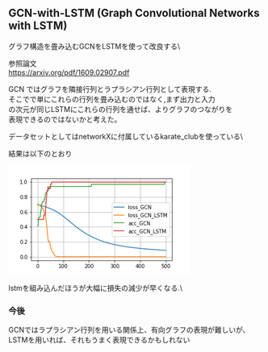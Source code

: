 ## GCN-with-LSTM (Graph Convolutional Networks with LSTM)
グラフ構造を畳み込むGCNをLSTMを使って改良する\

参照論文\
https://arxiv.org/pdf/1609.02907.pdf

GCN ではグラフを隣接行列とラプラシアン行列として表現する.\
そこでで単にこれらの行列を畳み込むのではなく,まず出力と入力\
の次元が同じLSTMにこれらの行列を通せば、よりグラフのつながりを\
表現できるのではないかと考えた。

データセットとしてはnetworkXに付属しているkarate_clubを使っている\

結果は以下のとおり

![](GCN_lstm_loss.png)

lstmを組み込んだほうが大幅に損失の減少が早くなる.\

### 今後
GCNではラプラシアン行列を用いる関係上、有向グラフの表現が難しいが、\
LSTMを用いれば、それもうまく表現できるかもしれない
